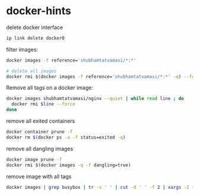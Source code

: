# docker-hints

delete docker interface
```bash
ip link delete docker0
```

filter images:
```bash
docker images -f reference='shubhamtatvamasi/*:*'

# delete all images
docker rmi $(docker images -f reference='shubhamtatvamasi/*:*' -q) --force
```

Remove all tags on a docker image:
```bash
docker images shubhamtatvamasi/nginx --quiet | while read line ; do
  docker rmi $line --force
done
```

remove all exited containers
```bash
docker container prune -f
docker rm $(docker ps -a -f status=exited -q)
```

remove all dangling images
```bash
docker image prune -f
docker rmi $(docker images -q -f dangling=true)
```

remove image with all tags
```bash
docker images | grep busybox | tr -s ' ' | cut -d ' ' -f 2 | xargs -I {} docker rmi busybox:{}
```
